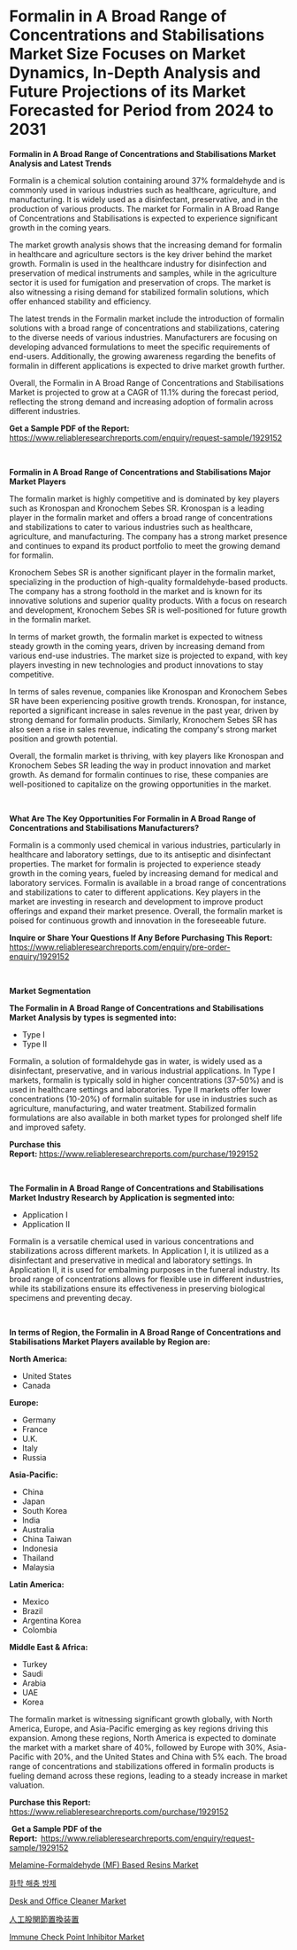 <p><h1>Formalin in A Broad Range of Concentrations and Stabilisations Market Size Focuses on Market Dynamics, In-Depth Analysis and Future Projections of its Market Forecasted for Period from 2024 to 2031</h1></p><p><strong>Formalin in A Broad Range of Concentrations and Stabilisations Market Analysis and Latest Trends</strong></p>
<p><p>Formalin is a chemical solution containing around 37% formaldehyde and is commonly used in various industries such as healthcare, agriculture, and manufacturing. It is widely used as a disinfectant, preservative, and in the production of various products. The market for Formalin in A Broad Range of Concentrations and Stabilisations is expected to experience significant growth in the coming years.</p><p>The market growth analysis shows that the increasing demand for formalin in healthcare and agriculture sectors is the key driver behind the market growth. Formalin is used in the healthcare industry for disinfection and preservation of medical instruments and samples, while in the agriculture sector it is used for fumigation and preservation of crops. The market is also witnessing a rising demand for stabilized formalin solutions, which offer enhanced stability and efficiency.</p><p>The latest trends in the Formalin market include the introduction of formalin solutions with a broad range of concentrations and stabilizations, catering to the diverse needs of various industries. Manufacturers are focusing on developing advanced formulations to meet the specific requirements of end-users. Additionally, the growing awareness regarding the benefits of formalin in different applications is expected to drive market growth further.</p><p>Overall, the Formalin in A Broad Range of Concentrations and Stabilisations Market is projected to grow at a CAGR of 11.1% during the forecast period, reflecting the strong demand and increasing adoption of formalin across different industries.</p></p>
<p><strong>Get a Sample PDF of the Report:&nbsp;</strong> <a href="https://www.reliableresearchreports.com/enquiry/request-sample/1929152">https://www.reliableresearchreports.com/enquiry/request-sample/1929152</a></p>
<p>&nbsp;</p>
<p><strong>Formalin in A Broad Range of Concentrations and Stabilisations Major Market Players</strong></p>
<p><p>The formalin market is highly competitive and is dominated by key players such as Kronospan and Kronochem Sebes SR. Kronospan is a leading player in the formalin market and offers a broad range of concentrations and stabilizations to cater to various industries such as healthcare, agriculture, and manufacturing. The company has a strong market presence and continues to expand its product portfolio to meet the growing demand for formalin.</p><p>Kronochem Sebes SR is another significant player in the formalin market, specializing in the production of high-quality formaldehyde-based products. The company has a strong foothold in the market and is known for its innovative solutions and superior quality products. With a focus on research and development, Kronochem Sebes SR is well-positioned for future growth in the formalin market.</p><p>In terms of market growth, the formalin market is expected to witness steady growth in the coming years, driven by increasing demand from various end-use industries. The market size is projected to expand, with key players investing in new technologies and product innovations to stay competitive.</p><p>In terms of sales revenue, companies like Kronospan and Kronochem Sebes SR have been experiencing positive growth trends. Kronospan, for instance, reported a significant increase in sales revenue in the past year, driven by strong demand for formalin products. Similarly, Kronochem Sebes SR has also seen a rise in sales revenue, indicating the company's strong market position and growth potential.</p><p>Overall, the formalin market is thriving, with key players like Kronospan and Kronochem Sebes SR leading the way in product innovation and market growth. As demand for formalin continues to rise, these companies are well-positioned to capitalize on the growing opportunities in the market.</p></p>
<p>&nbsp;</p>
<p><strong>What Are The Key Opportunities For Formalin in A Broad Range of Concentrations and Stabilisations Manufacturers?</strong></p>
<p><p>Formalin is a commonly used chemical in various industries, particularly in healthcare and laboratory settings, due to its antiseptic and disinfectant properties. The market for formalin is projected to experience steady growth in the coming years, fueled by increasing demand for medical and laboratory services. Formalin is available in a broad range of concentrations and stabilizations to cater to different applications. Key players in the market are investing in research and development to improve product offerings and expand their market presence. Overall, the formalin market is poised for continuous growth and innovation in the foreseeable future.</p></p>
<p><strong>Inquire or Share Your Questions If Any Before Purchasing This Report:</strong> <a href="https://www.reliableresearchreports.com/enquiry/pre-order-enquiry/1929152">https://www.reliableresearchreports.com/enquiry/pre-order-enquiry/1929152</a></p>
<p>&nbsp;</p>
<p><strong>Market Segmentation</strong></p>
<p><strong>The Formalin in A Broad Range of Concentrations and Stabilisations Market Analysis by types is segmented into:</strong></p>
<p><ul><li>Type I</li><li>Type II</li></ul></p>
<p><p>Formalin, a solution of formaldehyde gas in water, is widely used as a disinfectant, preservative, and in various industrial applications. In Type I markets, formalin is typically sold in higher concentrations (37-50%) and is used in healthcare settings and laboratories. Type II markets offer lower concentrations (10-20%) of formalin suitable for use in industries such as agriculture, manufacturing, and water treatment. Stabilized formalin formulations are also available in both market types for prolonged shelf life and improved safety.</p></p>
<p><strong>Purchase this Report:&nbsp;</strong><a href="https://www.reliableresearchreports.com/purchase/1929152">https://www.reliableresearchreports.com/purchase/1929152</a></p>
<p>&nbsp;</p>
<p><strong>The Formalin in A Broad Range of Concentrations and Stabilisations Market Industry Research by Application is segmented into:</strong></p>
<p><ul><li>Application I</li><li>Application II</li></ul></p>
<p><p>Formalin is a versatile chemical used in various concentrations and stabilizations across different markets. In Application I, it is utilized as a disinfectant and preservative in medical and laboratory settings. In Application II, it is used for embalming purposes in the funeral industry. Its broad range of concentrations allows for flexible use in different industries, while its stabilizations ensure its effectiveness in preserving biological specimens and preventing decay.</p></p>
<p>&nbsp;</p>
<p><strong>In terms of Region, the Formalin in A Broad Range of Concentrations and Stabilisations Market Players available by Region are:</strong></p>
<p>
    <p> <strong> North America: </strong>
        <ul>
            <li>United States</li>
            <li>Canada</li>
        </ul>
        </p> 
    <p> <strong> Europe: </strong>
        <ul>
            <li>Germany</li>
            <li>France</li>
            <li>U.K.</li>
            <li>Italy</li>
            <li>Russia</li>
        </ul>
        </p> 
    <p> <strong> Asia-Pacific: </strong>
        <ul>
            <li>China</li>
            <li>Japan</li>
            <li>South Korea</li>
            <li>India</li>
            <li>Australia</li>
            <li>China Taiwan</li>
            <li>Indonesia</li>
            <li>Thailand</li>
            <li>Malaysia</li>
        </ul>
        </p> 
    <p> <strong> Latin America: </strong>
        <ul>
            <li>Mexico</li>
            <li>Brazil</li>
            <li>Argentina Korea</li>
            <li>Colombia</li>
        </ul>
        </p> 
    <p> <strong> Middle East & Africa: </strong>
        <ul>
            <li>Turkey</li>
            <li>Saudi</li>
            <li>Arabia</li>
            <li>UAE</li>
            <li>Korea</li>
        </ul>
    </p>
    </p>
<p><p>The formalin market is witnessing significant growth globally, with North America, Europe, and Asia-Pacific emerging as key regions driving this expansion. Among these regions, North America is expected to dominate the market with a market share of 40%, followed by Europe with 30%, Asia-Pacific with 20%, and the United States and China with 5% each. The broad range of concentrations and stabilizations offered in formalin products is fueling demand across these regions, leading to a steady increase in market valuation.</p></p>
<p><strong>Purchase this Report: </strong><a href="https://www.reliableresearchreports.com/purchase/1929152">https://www.reliableresearchreports.com/purchase/1929152</a></p>
<p>&nbsp;<strong>Get a Sample PDF of the Report:&nbsp;&nbsp;</strong><a href="https://www.reliableresearchreports.com/enquiry/request-sample/1929152">https://www.reliableresearchreports.com/enquiry/request-sample/1929152</a></p>
<p><strong></strong></p>
<p><p><a href="https://github.com/moyahfrancoestellec51j635wcx/Market-Research-Report-List-1/blob/main/melamine-formaldehyde-mf-based-resins-market.md">Melamine-Formaldehyde (MF) Based Resins Market</a></p><p><a href="https://medium.com/@deanwytalter456/%ED%99%94%ED%95%99%EC%A0%81-%EB%B0%A9%EC%A0%9C-%EC%8B%9C%EC%9E%A5-%EA%B7%9C%EB%AA%A8-%EC%8B%9C%EC%9E%A5-%EC%A0%84%EB%A7%9D-%EB%B0%8F-%EC%8B%9C%EC%9E%A5-%EC%98%88%EC%B8%A1-2024-2031-ef8054bd9d8b">화학 해충 방제</a></p><p><a href="https://view.publitas.com/reportprime-1/desk-and-office-cleaner-market-size-growth-outlook-from-2024-to-2031-projecting-at-markets-trends-analysis-by-application-regional-outlook-and-revenue/">Desk and Office Cleaner Market</a></p><p><a href="https://medium.com/@fabiclaf/%E3%83%92%E3%83%83%E3%83%97%E3%83%AA%E3%83%97%E3%83%AC%E3%83%BC%E3%82%B9%E3%83%A1%E3%83%B3%E3%83%88%E3%83%87%E3%83%90%E3%82%A4%E3%82%B9%E5%B8%82%E5%A0%B4%E3%81%AE%E3%83%A1%E3%83%88%E3%83%AA%E3%82%AF%E3%82%B9%E3%82%92%E8%A7%A3%E8%AA%AD%E3%81%99%E3%82%8B-%E5%B8%82%E5%A0%B4%E3%82%B7%E3%82%A7%E3%82%A2-%E3%83%88%E3%83%AC%E3%83%B3%E3%83%89-%E6%88%90%E9%95%B7%E3%83%91%E3%82%BF%E3%83%BC%E3%83%B3-8d8defce11b9">人工股関節置換装置</a></p><p><a href="https://forested-sushi-9b0.notion.site/Decoding-the-Immune-Check-Point-Inhibitor-Market-A-Deep-Dive-into-the-Latest-Market-Trends-Market--028c5368458a4d4581c74037fa9f5eca">Immune Check Point Inhibitor Market</a></p></p>